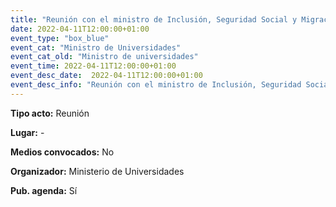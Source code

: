 ```yaml
---
title: "Reunión con el ministro de Inclusión, Seguridad Social y Migraciones, José Luis Escrivá; y la ministra de Educación y Formación Profesional, Pilar Alegría"
date: 2022-04-11T12:00:00+01:00
event_type: "box_blue" 
event_cat: "Ministro de Universidades"
event_cat_old: "Ministro de universidades"
event_time: 2022-04-11T12:00:00+01:00
event_desc_date:  2022-04-11T12:00:00+01:00
event_desc_info: "Reunión con el ministro de Inclusión, Seguridad Social y Migraciones, José Luis Escrivá; y la ministra de Educación y Formación Profesional, Pilar Alegría"
---
```

<p class="card-light list_schedule_description"><b>Tipo acto:</b> Reunión   
</p>
<p class="card-light list_schedule_description"><b>Lugar:</b> -
</p>
<p class="card-light list_schedule_description"><b>Medios convocados:</b> No  
</p>
<p class="card-light list_schedule_description"><b>Organizador:</b> Ministerio de Universidades
</p>
<p class="card-light list_schedule_description"><b>Pub. agenda:</b> Sí  

</p>